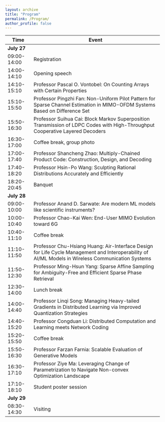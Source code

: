 ```yaml
---
layout: archive
title: "Program"
permalink: /Program/
author_profile: false
---
```


| Time               | Event |
|--------------------|-------|
| **July 27**       |       |
| 09:00-14:00       | Registration |
| 14:00-14:10       | Opening speech |
| 14:10-15:10       | Professor Pascal O. Vontobel: On Counting Arrays with Certain Properties |
| 15:10-15:50       | Professor Pingzhi Fan: Non-Uniform Pilot Pattern for Sparse Channel Estimation in MIMO-OFDM Systems Based on Difference Set  |
| 15:50-16:30       | Professor Suihua Cai: Block Markov Superposition Transmission of LDPC Codes with High-Throughput Cooperative Layered Decoders |
| 16:30-17:00       | Coffee break, group photo |
| 17:00-17:40       | Professor Shancheng Zhao: Multiply-Chained Product Code: Construction, Design, and Decoding   |
| 17:40-18:20       | Professor Hsin-Po Wang: Sculpting Rational Distributions Accurately and Efficiently |
| 18:20-20:45       | Banquet |
| **July 28**       |       |
| 09:00-10:00       | Professor Anand D. Sarwate: Are modern ML models like scientific instruments? |
| 10:00-10:40       | Professor Chao-Kai Wen: End-User MIMO Evolution toward 6G |
| 10:40-11:10       | Coffee break |
| 11:10-11:50       | Professor Chu-Hsiang Huang: Air-Interface Design for Life Cycle Management and Interoperability of AI/ML Models in Wireless Communication Systems |
| 11:50-12:30       | Professor Ming-Hsun Yang: Sparse Affine Sampling for Ambiguity-Free and Efficient Sparse Phase Retrieval |
| 12:30-14:00       | Lunch break |
| 14:00-14:40       | Professor Linqi Song: Managing Heavy-tailed Gradients in Distributed Learning via Improved Quantization Strategies |
| 14:40-15:20       | Professor Congduan Li: Distributed Computation and Learning meets Network Coding |
| 15:20-15:50       | Coffee break |
| 15:50-16:30       | Professor Farzan Farnia: Scalable Evaluation of Generative Models |
| 16:30-17:10       | Professor Ziye Ma: Leveraging Change of Parametrization to Navigate Non-convex Optimization Landscape |
| 17:10-18:10       | Student poster session |
| **July 29**       |       |
| 08:30-14:30       | Visiting |
